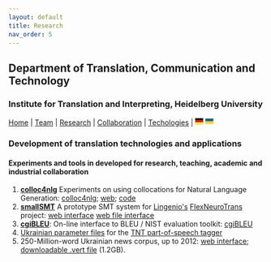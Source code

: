 ```yaml
---
layout: default
title: Research
nav_order: 5
---
```


## Department of Translation, Communication and Technology
### Institute for Translation and Interpreting, Heidelberg University

[Home](index.md) | [Team](people.md) | [Research](research.md) | [Collaboration](collaboration.md) | [Techologies](techlabs.md) | [![Image](de_l_flag.png)](de_index.html) [![Image](uk_l_flag.png)](uk_index.html)

### Development of translation technologies and applications

#### Experiments and tools in developed for research, teaching, academic and industrial collaboration

1. [**colloc4nlg**](http://corpus.leeds.ac.uk/corpuslabs/lab201810cnlg/colloc4nlg.html) Experiments on using collocations for Natural Language Generation: [colloc4nlg](https://github.com/bogdanbabych/colloc4nlg); [web](http://corpus.leeds.ac.uk/corpuslabs/lab201810cnlg/colloc4nlg.html); [code](http://corpus.leeds.ac.uk/corpuslabs/lab201810cnlg/?C=M;O=A)
2. [**smallSMT**](http://corpus.leeds.ac.uk/lingenio/) A prototype SMT system for [Lingenio's](https://lingenio.de/en/) [FlexNeuroTrans](https://lingenio.de/en/research/projects/FlexNeuroTrans/) project: [web interface](http://corpus.leeds.ac.uk/lingenio/) [web file interface](http://corpus.leeds.ac.uk/lingenio/indexfile.html)
3. [**cgiBLEU**](http://corpus.leeds.ac.uk/corpuslabs/lab201801cgibleu/): On-line interface to BLEU / NIST evaluation toolkit: [cgiBLEU](http://corpus.leeds.ac.uk/corpuslabs/lab201801cgibleu/)
4. [Ukrainian parameter files](http://corpus.leeds.ac.uk/svitlana/tnt/ua/) for the [TNT part-of-speech tagger](http://www.coli.uni-saarland.de/~thorsten/tnt/)
5. 250-Million-word Ukrainian news corpus, up to 2012: [web interface](http://corpus.leeds.ac.uk/internet2.html); [downloadable .vert file](http://corpus.leeds.ac.uk/corpuslabs/lab2020Kyiv/INTERNET-UA/) (1.2GB).
